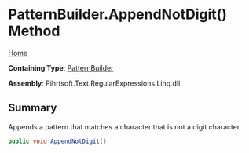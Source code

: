 # PatternBuilder\.AppendNotDigit\(\) Method

[Home](../../../../../../README.md)

**Containing Type**: [PatternBuilder](../README.md)

**Assembly**: Pihrtsoft\.Text\.RegularExpressions\.Linq\.dll

## Summary

Appends a pattern that matches a character that is not a digit character\.

```csharp
public void AppendNotDigit()
```

